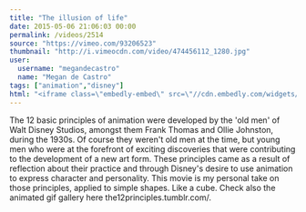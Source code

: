 ```yaml
---
title: "The illusion of life"
date: 2015-05-06 21:06:03 00:00
permalink: /videos/2514
source: "https://vimeo.com/93206523"
thumbnail: "http://i.vimeocdn.com/video/474456112_1280.jpg"
user:
  username: "megandecastro"
  name: "Megan de Castro"
tags: ["animation","disney"]
html: "<iframe class=\"embedly-embed\" src=\"//cdn.embedly.com/widgets/media.html?src=https%3A%2F%2Fplayer.vimeo.com%2Fvideo%2F93206523&wmode=transparent&url=https%3A%2F%2Fvimeo.com%2F93206523&image=http%3A%2F%2Fi.vimeocdn.com%2Fvideo%2F474456112_1280.jpg&key=daaebf4d9cdd46779200162d0ca86e20&type=text%2Fhtml&schema=vimeo\" width=\"1280\" height=\"508\" scrolling=\"no\" frameborder=\"0\" allowfullscreen></iframe>"
---
```


The 12 basic principles of animation were developed by the 'old men' of Walt Disney Studios, amongst them Frank Thomas and Ollie Johnston, during the 1930s. Of course they weren't old men at the time, but young men who were at the forefront of exciting discoveries that were contributing to the development of a new art form. These principles came as a result of reflection about their practice and through Disney's desire to use animation to express character and personality.
This movie is my personal take on those principles, applied to simple shapes. Like a cube.
Check also the animated gif gallery here the12principles.tumblr.com/.